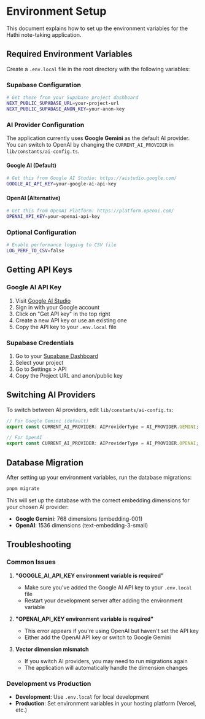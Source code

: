 # Environment Setup

This document explains how to set up the environment variables for the Hathi note-taking application.

## Required Environment Variables

Create a `.env.local` file in the root directory with the following variables:

### Supabase Configuration
```bash
# Get these from your Supabase project dashboard
NEXT_PUBLIC_SUPABASE_URL=your-project-url
NEXT_PUBLIC_SUPABASE_ANON_KEY=your-anon-key
```

### AI Provider Configuration

The application currently uses **Google Gemini** as the default AI provider. You can switch to OpenAI by changing the `CURRENT_AI_PROVIDER` in `lib/constants/ai-config.ts`.

#### Google AI (Default)
```bash
# Get this from Google AI Studio: https://aistudio.google.com/
GOOGLE_AI_API_KEY=your-google-ai-api-key
```

#### OpenAI (Alternative)
```bash
# Get this from OpenAI Platform: https://platform.openai.com/
OPENAI_API_KEY=your-openai-api-key
```

### Optional Configuration
```bash
# Enable performance logging to CSV file
LOG_PERF_TO_CSV=false
```

## Getting API Keys

### Google AI API Key
1. Visit [Google AI Studio](https://aistudio.google.com/)
2. Sign in with your Google account
3. Click on "Get API key" in the top right
4. Create a new API key or use an existing one
5. Copy the API key to your `.env.local` file

### Supabase Credentials
1. Go to your [Supabase Dashboard](https://supabase.com/dashboard)
2. Select your project
3. Go to Settings > API
4. Copy the Project URL and anon/public key

## Switching AI Providers

To switch between AI providers, edit `lib/constants/ai-config.ts`:

```typescript
// For Google Gemini (default)
export const CURRENT_AI_PROVIDER: AIProviderType = AI_PROVIDER.GEMINI;

// For OpenAI
export const CURRENT_AI_PROVIDER: AIProviderType = AI_PROVIDER.OPENAI;
```

## Database Migration

After setting up your environment variables, run the database migrations:

```bash
pnpm migrate
```

This will set up the database with the correct embedding dimensions for your chosen AI provider:
- **Google Gemini**: 768 dimensions (embedding-001)
- **OpenAI**: 1536 dimensions (text-embedding-3-small)

## Troubleshooting

### Common Issues

1. **"GOOGLE_AI_API_KEY environment variable is required"**
   - Make sure you've added the Google AI API key to your `.env.local` file
   - Restart your development server after adding the environment variable

2. **"OPENAI_API_KEY environment variable is required"**
   - This error appears if you're using OpenAI but haven't set the API key
   - Either add the OpenAI API key or switch to Google Gemini

3. **Vector dimension mismatch**
   - If you switch AI providers, you may need to run migrations again
   - The application will automatically handle the dimension changes

### Development vs Production

- **Development**: Use `.env.local` for local development
- **Production**: Set environment variables in your hosting platform (Vercel, etc.)